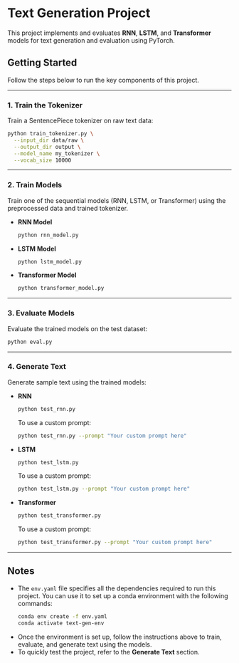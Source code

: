 # Text Generation Project

This project implements and evaluates **RNN**, **LSTM**, and **Transformer** models for text generation and evaluation using PyTorch.

## Getting Started

Follow the steps below to run the key components of this project.

---

### 1. Train the Tokenizer

Train a SentencePiece tokenizer on raw text data:

```bash
python train_tokenizer.py \
  --input_dir data/raw \
  --output_dir output \
  --model_name my_tokenizer \
  --vocab_size 10000
```

---

### 2. Train Models

Train one of the sequential models (RNN, LSTM, or Transformer) using the preprocessed data and trained tokenizer.

- **RNN Model**

  ```bash
  python rnn_model.py
  ```

- **LSTM Model**

  ```bash
  python lstm_model.py
  ```

- **Transformer Model**

  ```bash
  python transformer_model.py
  ```

---

### 3. Evaluate Models

Evaluate the trained models on the test dataset:

```bash
python eval.py
```

---

### 4. Generate Text

Generate sample text using the trained models:

- **RNN**

  ```bash
  python test_rnn.py
  ```
  To use a custom prompt:
  ```bash
  python test_rnn.py --prompt "Your custom prompt here"
  ```

- **LSTM**

  ```bash
  python test_lstm.py
  ```
  To use a custom prompt:
  ```bash
  python test_lstm.py --prompt "Your custom prompt here"
  ```

- **Transformer**

  ```bash
  python test_transformer.py
  ```
  To use a custom prompt:
  ```bash
  python test_transformer.py --prompt "Your custom prompt here"
  ```
---

## Notes
- The `env.yaml` file specifies all the dependencies required to run this project. You can use it to set up a conda environment with the following commands:
  ```bash
  conda env create -f env.yaml
  conda activate text-gen-env
  ```
- Once the environment is set up, follow the instructions above to train, evaluate, and generate text using the models.
- To quickly test the project, refer to the **Generate Text** section.
